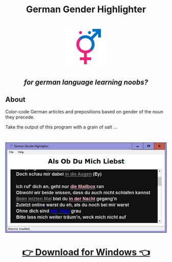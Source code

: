 <h1 align="center">
  <b>German Gender Highlighter</b>
  <br />
  <br />
  <a href="https://github.com/girkovarpa/german-gender-highlighter">
    <img src="resources/logo/128.png" alt="German Gender Highlighter"/>
  </a>
</h1>

<h2 align="center"><i>for german language learning noobs?</i></h2>

## About

Color-code German articles and prepositions based on gender of the noun they precede.

Take the output of this program with a grain of salt ...

<h1 align="center">
  <img src="screenshot.png" alt="screenshot2" /></a><br/><br/>

  <a href="https://girkovarpa.itch.io/german-gender-highlighter#download">
  👉 Download for Windows 👈</a>
</h1>
